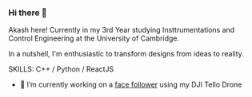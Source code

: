 ### Hi there 👋

Akash here! Currently in my 3rd Year studying Insttrumentations and Control Engineering at the University of Cambridge.

In a nutshell, I'm enthusiastic to transform designs from ideas to reality. 

SKILLS: C++ / Python / ReactJS

- 🔭 I’m currently working on a [face follower](https://github.com/Guppy16/Tello-Drone-Face-Follower) using my DJI Tello Drone

<!--
**Guppy16/Guppy16** is a ✨ _special_ ✨ repository because its `README.md` (this file) appears on your GitHub profile.

Here are some ideas to get you started:

- 🌱 I’m currently learning ...
- 👯 I’m looking to collaborate on ...
- 🤔 I’m looking for help with ...
- 💬 Ask me about ...
- 📫 How to reach me: ...
- 😄 Pronouns: ...
- ⚡ Fun fact: ...
-->
